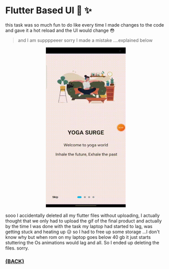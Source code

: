 # Flutter Based UI 📱 ✨

this task was so much fun to do like every time I made changes to the code and gave it a hot reload and the UI would change 😳
> and I am suppppeeer sorry I made a mistake ....explained below

<p align="center"><img src="./task-6.gif" alt="sample-ui" width="250" height="500"/></a></p>

sooo I accidentally deleted all my flutter files without uploading, I actually thought that we only had to upload the gif of the final product and actually by the time I was done with the task my laptop had started to lag, was getting stuck and heating up 😥 so I had to free up some storage ...I don't know why but when rom on my laptop goes below 40 gb it just starts stuttering the Os animations would lag and all. So I ended up deleting the files. sorry.

### [(BACK)](https://github.com/PranavKrishnan007/amfoss-tasks)
